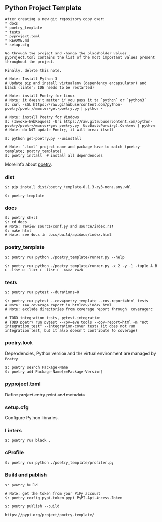 ## Python Project Template

```
After creating a new git repository copy over:
* docs
* poetry_template
* tests
* pyproject.toml
* README.md
* setup.cfg

Go through the project and change the placeholder values. pyproject.toml contains the list of the most important values present throughout the project.

Finally, delete this note.
```

```
# Note: Install Python 3
# Update pip and install virtualenv (dependency encapsulator) and black (linter; IDE needs to be restarted)

# Note: install Poetry for Linux
# Note: it doesn't matter if you pass it to `python` or `python3`
$: curl -sSL https://raw.githubusercontent.com/python-poetry/poetry/master/get-poetry.py | python -

# Note: install Poetry for Windows
$: (Invoke-WebRequest -Uri https://raw.githubusercontent.com/python-poetry/poetry/master/get-poetry.py -UseBasicParsing).Content | python
# Note: do NOT update Poetry, it will break itself

$: python get-poetry.py --uninstall
```

```
# Note: `.toml` project name and package have to match (poetry-template; poetry_template)
$: poetry install  # install all dependencies
```

More info about [poetry](https://github.com/MislavJaksic/Knowledge-Repository/tree/master/Technology/Software/BuildTool/poetry).

### dist

```
$: pip install dist/poetry_template-0.1.3-py3-none.any.whl

$: poetry-template
```

### docs

```
$: poetry shell
$: cd docs
# Note: review source/conf.py and source/index.rst
$: make html
# Note: see docs in docs/build/apidocs/index.html
```

### poetry_template

```
$: poetry run python ./poetry_template/runner.py --help

$: poetry run python ./poetry_template/runner.py -x 2 -y -1 -tuple A B C -list D -list E -list F -move rock
```

### tests

```
$: poetry run pytest --durations=0
```

```
$: poetry run pytest --cov=poetry_template --cov-report=html tests
# Note: see coverage report in htmlcov/index.html
# Note: exclude directories from coverage report through .coveragerc
```

```
# TODO integration tests, pytest-integration
# TODO poetry run pytest --cov=eve_tools --cov-report=html -m "not integration_test" --integration-cover tests (it does not run integration test, but it also doesn't contribute to coverage)
```

### poetry.lock

Dependencies, Python version and the virtual environment are managed by `Poetry`.

```
$: poetry search Package-Name
$: poetry add Package-Name[==Package-Version]
```

### pyproject.toml

Define project entry point and metadata.

### setup.cfg

Configure Python libraries.

### Linters

```
$: poetry run black .
```

### cProfile

```
$: poetry run python ./poetry_template/profiler.py
```

### Build and publish

```
$: poetry build

# Note: get the token from your PiPy account
$: poetry config pypi-token.pypi PyPI-Api-Access-Token
```

```
$: poetry publish --build
```

```
https://pypi.org/project/poetry-template/
```
